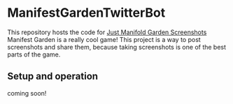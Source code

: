 # ManifestGardenTwitterBot

This repository hosts the code for [Just Manifold Garden Screenshots](https://twitter.com/MGardenBot)
Manifest Garden is a really cool game!  This project is a way to post screenshots and share them, because taking screenshots is one of the best parts of the game.  

## Setup and operation
coming soon!
